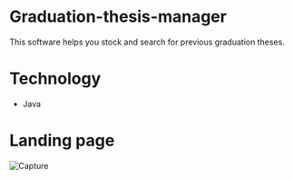 # Graduation-thesis-manager
This software helps you stock and search for previous graduation theses.

# Technology
* Java

# Landing page
![Capture](https://github.com/medslatnia/Python/assets/113144036/afa375ed-777a-437e-ba5a-9e1e842de438)

